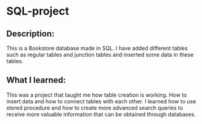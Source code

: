 # SQL-project


## Description:

This is a Bookstore database made in SQL. I have added different tables such as regular tables and junction tables and inserted some data in these tables.

## What I learned:

This was a project that taught me how table creation is working. How to insert data and how to connect tables with each other. I learned how to use stored procedure and how to create more advanced search queries to receive more valuable information that can be obtained through databases.

